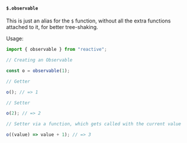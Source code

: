 
#### `$.observable`

This is just an alias for the `$` function, without all the extra functions attached to it, for better tree-shaking.

Usage:

```ts
import { observable } from "reactive";

// Creating an Observable

const o = observable(1);

// Getter

o(); // => 1

// Setter

o(2); // => 2

// Setter via a function, which gets called with the current value

o((value) => value + 1); // => 3
```
